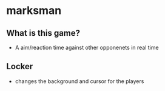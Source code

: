 # marksman

## What is this game?
- A aim/reaction time against other opponenets in real time

## Locker
- changes the background and cursor for the players
